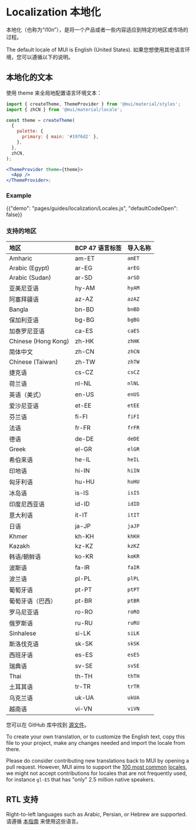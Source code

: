 # Localization 本地化

<p class="description">本地化（也称为“i10n”），是将一个产品或者一些内容适应到特定的地区或市场的过程。</p>

The default locale of MUI is English (United States). 如果您想使用其他语言环境，您可以遵循以下的说明。

## 本地化的文本

使用 theme 来全局地配置语言环境文本：

```jsx
import { createTheme, ThemeProvider } from '@mui/material/styles';
import { zhCN } from '@mui/material/locale';

const theme = createTheme(
  {
    palette: {
      primary: { main: '#1976d2' },
    },
  },
  zhCN,
);

<ThemeProvider theme={theme}>
  <App />
</ThemeProvider>;
```

### Example

{{"demo": "pages/guides/localization/Locales.js", "defaultCodeOpen": false}}

### 支持的地区

| 地区                  | BCP 47 语言标签 | 导入名称   |
|:------------------- |:----------- |:------ |
| Amharic             | am-ET       | `amET` |
| Arabic (Egypt)      | ar-EG       | `arEG` |
| Arabic (Sudan)      | ar-SD       | `arSD` |
| 亚美尼亚语               | hy-AM       | `hyAM` |
| 阿塞拜疆语               | az-AZ       | `azAZ` |
| Bangla              | bn-BD       | `bnBD` |
| 保加利亚语               | bg-BG       | `bgBG` |
| 加泰罗尼亚语              | ca-ES       | `caES` |
| Chinese (Hong Kong) | zh-HK       | `zhHK` |
| 简体中文                | zh-CN       | `zhCN` |
| Chinese (Taiwan)    | zh-TW       | `zhTW` |
| 捷克语                 | cs-CZ       | `csCZ` |
| 荷兰语                 | nl-NL       | `nlNL` |
| 英语（美式）              | en-US       | `enUS` |
| 爱沙尼亚语               | et-EE       | `etEE` |
| 芬兰语                 | fi-FI       | `fiFI` |
| 法语                  | fr-FR       | `frFR` |
| 德语                  | de-DE       | `deDE` |
| Greek               | el-GR       | `elGR` |
| 希伯来语                | he-IL       | `heIL` |
| 印地语                 | hi-IN       | `hiIN` |
| 匈牙利语                | hu-HU       | `huHU` |
| 冰岛语                 | is-IS       | `isIS` |
| 印度尼西亚语              | id-ID       | `idID` |
| 意大利语                | it-IT       | `itIT` |
| 日语                  | ja-JP       | `jaJP` |
| Khmer               | kh-KH       | `khKH` |
| Kazakh              | kz-KZ       | `kzKZ` |
| 韩语/朝鲜语              | ko-KR       | `koKR` |
| 波斯语                 | fa-IR       | `faIR` |
| 波兰语                 | pl-PL       | `plPL` |
| 葡萄牙语                | pt-PT       | `ptPT` |
| 葡萄牙语（巴西）            | pt-BR       | `ptBR` |
| 罗马尼亚语               | ro-RO       | `roRO` |
| 俄罗斯语                | ru-RU       | `ruRU` |
| Sinhalese           | si-LK       | `siLK` |
| 斯洛伐克语               | sk-SK       | `skSK` |
| 西班牙语                | es-ES       | `esES` |
| 瑞典语                 | sv-SE       | `svSE` |
| Thai                | th-TH       | `thTH` |
| 土耳其语                | tr-TR       | `trTR` |
| 乌克兰语                | uk-UA       | `ukUA` |
| 越南语                 | vi-VN       | `viVN` |

<!-- #default-branch-switch -->

您可以在 GitHub 库中找到 [源文件](https://github.com/mui-org/material-ui/blob/master/packages/mui-material/src/locale/index.ts)。

To create your own translation, or to customize the English text, copy this file to your project, make any changes needed and import the locale from there.

Please do consider contributing new translations back to MUI by opening a pull request. However, MUI aims to support the [100 most common](https://en.wikipedia.org/wiki/List_of_languages_by_number_of_native_speakers) [locales](https://www.ethnologue.com/guides/ethnologue200), we might not accept contributions for locales that are not frequently used, for instance `gl-ES` that has "only" 2.5 million native speakers.

## RTL 支持

Right-to-left languages such as Arabic, Persian, or Hebrew are supported. 请遵循 [本指南](/guides/right-to-left/) 来使用这些语言。
